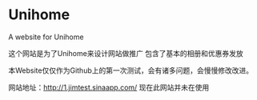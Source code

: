 Unihome
=======

A website for Unihome

这个网站是为了Unihome来设计网站做推广
包含了基本的相册和优惠券发放

本Website仅仅作为Github上的第一次测试，会有诸多问题，会慢慢修改改进。

网站地址：<http://1.jimtest.sinaapp.com/> 现在此网站并未在使用
